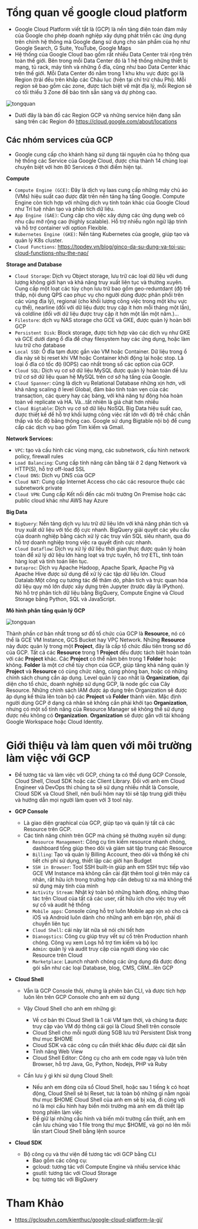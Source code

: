 # Tổng quan về google cloud platform
- Google Cloud Platform viết tắt là (GCP) là nền tảng điện toán đám mây của Google cho phép doanh nghiệp xây dựng phát triển các ứng dụng trên chính hệ thống mà Google đang sử dụng cho sản phẩm của họ như Google Search, G Suite, YouTube, Google Maps
- Hệ thống của Google Cloud bao gồm rất nhiều Data Center trải rộng trên toàn thế giới. Bên trong mỗi Data Center đó là 1 hệ thống những thiết bị mạng, tủ rack, máy tính và những ổ đĩa, cũng như bao Data Center khác trên thế giới. Mỗi Data Center đó nằm trong 1 khu khu vực được gọi là Region (trải đều trên khắp các Châu lục (hiện tại chỉ trừ châu Phi). Mỗi region sẽ bao gồm các zone, được tách biệt về mặt địa lý, mỗi Region sẽ có tối thiểu 3 Zone  để bảo tính sẵn sàng và dự phòng cao.

![tongquan](../images/tongquan_1.PNG)

- Dưới đây là bản đồ các Region GCP và những service hiện đang sẵn sàng trên các Region đó
https://cloud.google.com/about/locations

## Các nhóm services của GCP
- Google cung cấp cho khánh hàng sử dụng tài nguyên của họ thông qua hệ thống các Service của Google Cloud, được chia thành 14 chủng loại chuyên biệt với hơn 80 Services ở thời điểm hiện tại.

**Compute**
- ``Compute Engine (GCE)``: Đây là dịch vụ Iaas cung cấp những máy chủ ảo (VMs) hiệu suất cao được đặt trên nền tảng hạ tầng Google. Compute Engine còn tích hợp với những dịch vụ tính toán khác của Google Cloud như Trí tuệ nhân tạo và phân tích dữ liệu.
- ``App Engine (GAE)``: Cung câp cho việc xây dựng các ứng dụng web có nhu cầu mở rộng cao (highly scalable). Hỗ trợ nhiều ngôn ngữ lập trình và hỗ trợ container với option Flexible.
- ``Kubernetes Engine (GKE)``: Nền tảng Kubernetes của google, giúp tạo và quản lý K8s cluster.
- ``Cloud Functions``: https://topdev.vn/blog/ginco-da-su-dung-va-toi-uu-cloud-functions-nhu-the-nao/   

**Storage and Database**
- ```Cloud Storage```: Dịch vụ Object storage, lưu trữ các loại dữ liệu với dung lượng không giới hạn và khả năng truy xuất liên tục và thường xuyên. Cung cấp một loạt các tùy chọn lưu trữ bao gồm geo-reduntdant (độ trễ thấp, nội dung QPS cao phục vụ cho người dùng được phân phối trên các vùng địa lý), regional (cho khối lượng công việc trong một khu vực cụ thể), nearline (đối với dữ liệu được truy cập ít hơn mỗi tháng một lần), và coldline (đối với dữ liệu được truy cập ít hơn một lần một năm.)…
- ```Filestore```: dịch vụ NAS storage cho GCE và GKE, được quản lý hoàn bởi GCP
- ```Persistent Disk```: Block storage, được tích hợp vào các dịch vụ như GKE và GCE dưới dạng ổ đĩa để chạy filesystem hay các ứng dụng, hoặc làm lưu trữ cho database
- ```Local SSD```: Ổ đĩa tạm được gắn vào VM hoặc Container. Dữ liệu trong ổ đĩa này sẽ bị reset khi VM hoặc Container khởi động lại hoặc stop. Là loại ổ đĩa có tốc độ  (IOPS) cao nhất trong số các option của GCP.
- ```Cloud SQL```: Dịch vụ cơ sở dữ liệu MySQL được quản lý hoàn toàn để lưu trữ cơ sở dữ liệu quan hệ MySQL trên cơ sở hạ tầng của Google.
- ```Cloud Spanner```:  cũng là dịch vụ Relational Database những xịn hơn, với khả năng scaling ở level Global, đảm bảo tính toàn vẹn của các transaction, các query hay các bảng, với khả năng tự động hóa hoàn toàn về replicate và HA. Và...tất nhiên là giá chát hơn nhiều
- ```Cloud Bigtable```: Dịch vụ cơ sở dữ liệu NoSQL Big Data hiệu suất cao, được thiết kế để hỗ trợ khối lượng công việc rất lớn với độ trễ chắc chắn thấp và tốc độ băng thông cao. Google sử dụng Bigtable nội bộ để cung cấp các dịch vụ bao gồm Tìm kiếm và Gmail.

**Network Services:**
- ```VPC```: tạo và cấu hình các vùng mạng, các subnetwork, cấu hình network policy, firewall rules
- ```Load Balancing```: Cung cấp tính năng cân bằng tải ở 2 dạng Network và HTTP(S), hỗ trợ off-load SSL
- ```Cloud DNS```: Dịch vụ DNS của GCP
- ```Cloud NAT```: Cung cấp Internet Access cho các các resource thuộc các subnetwork private
- ```Cloud VPN```: Cung cấp Kết nối đến các môi trường On Premise hoặc các public cloud khác như AWS hay Azure

**Big Data**
- ```BigQuery```:  Nền tảng dịch vụ lưu trữ dữ liệu lớn với khả năng phân tích và truy xuất dữ liệu với tốc độ cực nhanh. BigQuery giải quyết các yêu cầu của doanh nghiệp bằng cách xử lý các truy vấn SQL siêu nhanh, qua đó hỗ trợ doanh nghiệp trong việc ra quyết định cực nhanh. 
- ```Cloud Dataflow```: Dịch vụ xử lý dữ liệu thời gian thực được quản lý hoàn toàn để xử lý dữ liệu lớn hàng loạt và trực tuyến, hỗ trợ ETL, tính toán hàng loạt và tính toán liên tục.
- ```Dataproc```: Dịch vụ Apache Hadoop, Apache Spark, Apache Pig và Apache Hive được sử dụng để xử lý các tập dữ liệu lớn.
Cloud Datalab:Một công cụ tương tác để thăm dò, phân tích và trực quan hóa dữ liệu quy mô lớn được xây dựng trên Jupyter (trước đây là IPython). Nó hỗ trợ phân tích dữ liệu bằng BigQuery, Compute Engine và Cloud Storage bằng Python, SQL và JavaScript.

**Mô hình phân tầng quản lý GCP**


![tongquan](../images/tongquan_2.PNG)

Thành phần cơ bản nhất trong sơ đồ tổ chức của GCP là **Resource**, nó có thể là GCE VM Instance, GCS Bucket hay VPC Network.
Những **Resource** này được quản lý trong một **Project**, đây là cấp tổ chức đầu tiên trong sơ đồ của GCP. Tất cả các **Resource** trong 1 **Project**  đều được tách biệt hoàn toàn với các **Project** khác.
Các **Project** có thể nằm bên trong 1 **Folder** hoặc không. **Folder** là một cơ chế tùy chọn của GCP, giúp tăng khả năng quản lý **Project** và **Resource** có cùng chức năng, cùng phòng ban, hoặc có những chính sách chung cần áp dụng.
Level quản lý cao nhất là **Organization**, đại diện cho tổ chức, doanh nghiệp sử dụng GCP, là node gốc của Cây Resource. Những chính sách IAM được áp dụng trên Organization sẽ được áp dụng kế thừa lên toàn bộ các **Project** và **Folder** thành viên.
Mặc định người dùng GCP ở dạng cá nhân sẽ không cần phải khởi tạo **Organization**, nhưng có một số tính năng của Resource Manager sẽ không thể sử dụng được nếu không có **Organization**. **Organization** sẽ được gắn với tài khoảng Google Workspace hoặc Cloud Identity.

# Giới thiệu và làm quen với môi trường làm việc với GCP
- Để tương tác và làm việc với GCP, chúng ta có thể dụng GCP Console, Cloud Shell, Cloud SDK hoặc các Client Library. Đối với anh em Cloud Engineer và DevOps thì chúng ta sẽ sử dụng nhiều nhất là Console, Cloud SDK và Cloud Shell, nên buổi hôm nay tôi sẽ tập trung giới thiệu và hướng dẫn mọi người làm quen với 3 tool này.

- **GCP Console**
  - Là giao diện graphical của GCP, giúp tạo và quản lý tất cả các Resource trên GCP.
  - Các tính năng chính trên GCP mà chúng sẽ thường xuyên sử dụng:
    - ```Resource Management```: Công cụ tìm kiếm resource nhanh chóng, dashboard tổng giúp theo dõi và giám sát tập trung các Resource
    - ```Billing```: Tạo và quản lý Billing Account, theo dõi và thống kê chi tiết chi phí sử dụng, thiết lập các giới hạn Budget
    - ```SSH in Browser```: Tool SSH built-in giúp anh em SSH trực tiếp vào GCE VM Instance mà không cần cài đặt thêm tool gì trên máy cá nhân, rất hữu ích trong trường hợp cần debug từ xa mà không thể sử dụng máy tính của mình
    - ```Activity Stream```: Nhật ký toàn bộ những hành động, những thao tác trên Cloud của tất cả các user, rất hữu ích cho việc truy vết sự cố và audit hệ thống
    - ```Mobile apps```: Console cũng hỗ trợ luôn Mobile app xịn xò cho cả iOS và Android luôn dành cho những anh em bận rộn, phải di chuyển liên tục
    - ```Cloud Shell```: cái này lát nữa sẽ nói chi tiết hơn 
    - ```Dianogstics```: Công cụ giúp truy vết sự cố trên Production nhanh chóng. Công vụ xem Logs hỗ trợ tìm kiếm và bộ lọc
    - ```Admin```: quản lý và audit truy cập của người dùng vào các Resource trên Cloud
    - ```Marketplace```: Launch nhanh chóng các ứng dụng đã được đóng gói sẵn như các loại Database, blog, CMS, CRM...lên GCP

- **Cloud Shell**
  - Vẫn là GCP Console thôi, nhưng là phiên bản CLI, và được tích hợp luôn lên trên GCP Console cho anh em sử dụng
  - Vậy Cloud Shell cho anh em những gì:

    - Về cơ bản thì Cloud Shell là 1 cái VM tạm thời, và chúng ta được truy cập vào VM đó thông cái gọi là Cloud Shell trên console
    - Cloud Shell cho mỗi người dùng 5GB lưu trữ Persistent Disk trong thư mục $HOME
    - Cloud SDK và các công cụ cần thiết khác đều được cài đặt sẵn
    - Tính năng Web View
    - Cloud Shell Editor: Công cụ cho anh em code ngay và luôn trên Browser, hỗ trợ Java, Go, Python, Nodejs, PHP và Ruby

  - Cần lưu ý gì khi sử dụng Cloud Shell:
    - Nếu anh em đóng cửa sổ Cloud Shell, hoặc sau 1 tiếng k có hoạt động, Cloud Shell sẽ bị Reset, tưc là toàn bộ những gì nằm ngoài thư mục $HOME Cloud Shell của anh em sẽ bị xóa, đi cùng với nó là mọi cấu hình hay biến môi trường mà anh em đã thiết lập trong phiên làm việc
    - Để giữ lại những cấu hình và biến môi trường cần thiết, anh em cần lưu chúng vào 1 file trong thư mục $HOME, và gọi nó lên mỗi lần start Cloud Shell bằng lệnh source
- **Cloud SDK**
  - Bộ công cụ và thư viện để tương tác với GCP bằng CLI
    - Bao gồm các công cụ:
    - gcloud: tương tác với Compute Engine và nhiều service khác
    - gsutil: tương tác với Cloud Storage
    - bq: tương tác với BigQuery

# Tham Khảo
- https://gcloudvn.com/kienthuc/google-cloud-platform-la-gi/